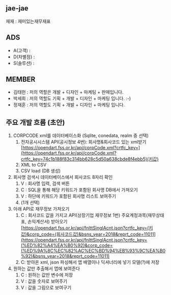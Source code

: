## jae-jae
재재 : 재미있는재무재표

## ADS
+ A(고객) :
+ D(차별점) :
+ S(솔루션) : 

## MEMBER
+ 김태헌 : 저의 역할은 개발 + 디자인 + 마케팅 + 판매입니다.
+ 박세희 : 저의 역할도 기획 + 개발 + 디자인 + 마케팅 입니다. :-)
+ 정재훈 : 저의 역할도 기획 + 개발 + 디자인 + 마케팅 입니다.


## 주요 개발 흐름 (초안)
1. CORPCODE xml를 데이터베이스화 (Sqlite, conedata, realm 중 선택)
    1. 전자공시시스템 API(공시정보 4번):  회사명&회사코드 있는 xml받기
    [https://opendart.fss.or.kr/api/corpCode.xml?crtfc_key=](https://opendart.fss.or.kr/api/corpCode.xml?crtfc_key=74c1b188f83c314bb628c5d50a638cbde8f4ebb5)(키값)
    2. XML to CSV
    3. CSV load (DB 생성)
2. 회사명 검색시 데이터베이스에서 회사코드 8자리 확인
    1. V : 회사명 입력, 검색 버튼
    2. C : SQL을 통해 해당 키워드가 포함된 회사명 DB에서 가져오기
    3. V : 하단에 키워드가 포함된 회사명 리스트 보여주기
    4. (1개 선택)
3. 아래 API로 재무정보 가져오기 
    1. C : 회사코드 값을 가지고 API(상장기업 재무정보 1번) 주요계정과목(재무상태표, 손익계산서) 받아오기
    [https://opendart.fss.or.kr/api/fnlttSinglAcnt.json?crtfc_key=(키값)&corp_code=(회사코드값)&bsns_year=2018&reprt_code=11011](https://opendart.fss.or.kr/api/fnlttSinglAcnt.json?crtfc_key=(%ED%82%A4%EA%B0%92)&corp_code=(%ED%9A%8C%EC%82%AC%EC%BD%94%EB%93%9C%EA%B0%92)&bsns_year=2018&reprt_code=11011)
    2. C: 받아온 xml, json 파싱해서 앱 배열이나 딕셔너리에 넣기 
     모델(?)에 저장
4. 원하는 값만 추출해서 앱에 보여준다
    1. C : 원하는 값만 변수에 저장
    2. V : 값을 숫자로 보여주기
    3. V : 값을 그림으로 보여구기
